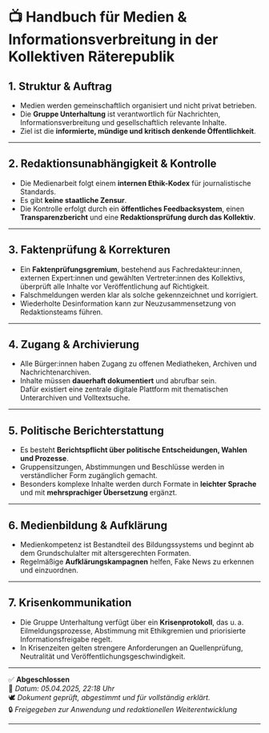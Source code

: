 # 📺 Handbuch für Medien & Informationsverbreitung in der Kollektiven Räterepublik

## 1. Struktur & Auftrag

- Medien werden gemeinschaftlich organisiert und nicht privat betrieben.
- Die **Gruppe Unterhaltung** ist verantwortlich für Nachrichten, Informationsverbreitung und gesellschaftlich relevante Inhalte.
- Ziel ist die **informierte, mündige und kritisch denkende Öffentlichkeit**.

---

## 2. Redaktionsunabhängigkeit & Kontrolle

- Die Medienarbeit folgt einem **internen Ethik-Kodex** für journalistische Standards.
- Es gibt **keine staatliche Zensur**.
- Die Kontrolle erfolgt durch ein **öffentliches Feedbacksystem**, einen **Transparenzbericht** und eine **Redaktionsprüfung durch das Kollektiv**.

---

## 3. Faktenprüfung & Korrekturen

- Ein **Faktenprüfungsgremium**, bestehend aus Fachredakteur:innen, externen Expert:innen und gewählten Vertreter:innen des Kollektivs, überprüft alle Inhalte vor Veröffentlichung auf Richtigkeit.
- Falschmeldungen werden klar als solche gekennzeichnet und korrigiert.
- Wiederholte Desinformation kann zur Neuzusammensetzung von Redaktionsteams führen.

---

## 4. Zugang & Archivierung

- Alle Bürger:innen haben Zugang zu offenen Mediatheken, Archiven und Nachrichtenarchiven.
- Inhalte müssen **dauerhaft dokumentiert** und abrufbar sein.  
  Dafür existiert eine zentrale digitale Plattform mit thematischen Unterarchiven und Volltextsuche.

---

## 5. Politische Berichterstattung

- Es besteht **Berichtspflicht über politische Entscheidungen, Wahlen und Prozesse**.
- Gruppensitzungen, Abstimmungen und Beschlüsse werden in verständlicher Form zugänglich gemacht.
- Besonders komplexe Inhalte werden durch Formate in **leichter Sprache** und mit **mehrsprachiger Übersetzung** ergänzt.

---

## 6. Medienbildung & Aufklärung

- Medienkompetenz ist Bestandteil des Bildungssystems und beginnt ab dem Grundschulalter mit altersgerechten Formaten.
- Regelmäßige **Aufklärungskampagnen** helfen, Fake News zu erkennen und einzuordnen.

---

## 7. Krisenkommunikation

- Die Gruppe Unterhaltung verfügt über ein **Krisenprotokoll**, das u. a. Eilmeldungsprozesse, Abstimmung mit Ethikgremien und priorisierte Informationsfreigabe regelt.
- In Krisenzeiten gelten strengere Anforderungen an Quellenprüfung, Neutralität und Veröffentlichungsgeschwindigkeit.

---

✅ **Abgeschlossen**  
📅 *Datum: 05.04.2025, 22:18 Uhr*  
🕊️ *Dokument geprüft, abgestimmt und für vollständig erklärt.*  
🔒 *Freigegeben zur Anwendung und redaktionellen Weiterentwicklung*

---

